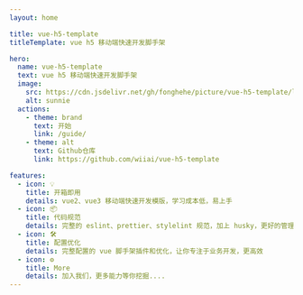 ```yaml
---
layout: home

title: vue-h5-template
titleTemplate: vue h5 移动端快速开发脚手架

hero:
  name: vue-h5-template
  text: vue h5 移动端快速开发脚手架
  image:
    src: https://cdn.jsdelivr.net/gh/fonghehe/picture/vue-h5-template/logo.png
    alt: sunnie
  actions:
    - theme: brand
      text: 开始
      link: /guide/
    - theme: alt
      text: Github仓库
      link: https://github.com/wiiai/vue-h5-template

features:
  - icon: 💡
    title: 开箱即用
    details: vue2、vue3 移动端快速开发模版，学习成本低，易上手
  - icon: 📦
    title: 代码规范
    details: 完整的 eslint、prettier、stylelint 规范，加上 husky，更好的管理代码
  - icon: 🛠️
    title: 配置优化
    details: 完整配置的 vue 脚手架插件和优化，让你专注于业务开发，更高效
  - icon: ⚙️
    title: More
    details: 加入我们，更多能力等你挖掘....
---
```

